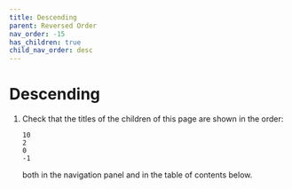 ```yaml
---
title: Descending
parent: Reversed Order
nav_order: -15
has_children: true
child_nav_order: desc
---
```


# Descending

1.  Check that the titles of the children of this page are shown in the order:
    
    ```
    10
    2
    0
    -1
    ```
    
    both in the navigation panel and in the table of contents below.
